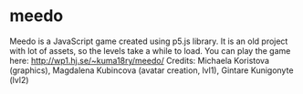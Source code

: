 # meedo
Meedo is a JavaScript game created using p5.js library. It is an old project with lot of assets, so the levels take a while to load. You can play the game here: http://wp1.hj.se/~kuma18ry/meedo/ Credits: Michaela Koristova (graphics), Magdalena Kubincova (avatar creation, lvl1), Gintare Kunigonyte (lvl2)

